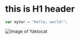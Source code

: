# this is H1 header

``` javascript
var myVar = "Hello, world!";
```

![Image of Yaktocat](https://octodex.github.com/images/yaktocat.png)
